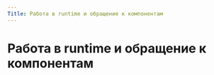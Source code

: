 ```yaml
---
Title: Работа в runtime и обращение к компонентам
---
```



Работа в runtime и обращение к компонентам
==========================================
